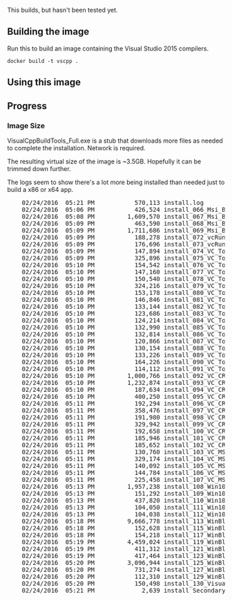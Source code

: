This builds, but hasn't been tested yet.


## Building the image
Run this to build an image containing the Visual Studio 2015 compilers.
```
docker build -t vscpp .
```

## Using this image


## Progress


### Image Size
VisualCppBuildTools_Full.exe is a stub that downloads more files as needed to complete the installation. Network is required.

The resulting virtual size of the image is ~3.5GB. Hopefully it can be trimmed down further.

The logs seem to show there's a lot more being installed than needed just to build a x86 or x64 app.

<pre>
    02/24/2016  05:21 PM           570,113 install.log
    02/24/2016  05:06 PM           426,524 install_066_Msi_BuildTools_MSBuild_amd64.log
    02/24/2016  05:08 PM         1,609,570 install_067_Msi_BuildTools_MSBuild_Res_amd64.log
    02/24/2016  05:09 PM           463,590 install_068_Msi_BuildTools_MSBuild_x86.log
    02/24/2016  05:09 PM         1,711,686 install_069_Msi_BuildTools_MSBuild_Res_x86.log
    02/24/2016  05:09 PM           188,278 install_072_vcRuntimeDebugD14_x86.log
    02/24/2016  05:09 PM           176,696 install_073_vcRuntimeDebugD14_x64.log
    02/24/2016  05:09 PM           147,894 install_074_VC_Tools_X64_ARM.log
    02/24/2016  05:09 PM           325,896 install_075_VC_Tools_X64_Base.log
    02/24/2016  05:10 PM           154,542 install_076_VC_Tools_X64_Nat.log
    02/24/2016  05:10 PM           147,160 install_077_VC_Tools_X64_X86.log
    02/24/2016  05:10 PM           150,540 install_078_VC_Tools_X86_ARM.log
    02/24/2016  05:10 PM           324,216 install_079_VC_Tools_X86_Base.log
    02/24/2016  05:10 PM           153,178 install_080_VC_Tools_X86_Nat.log
    02/24/2016  05:10 PM           146,846 install_081_VC_Tools_X86_X64.log
    02/24/2016  05:10 PM           133,144 install_082_VC_Tools_X64_ARM_Res.log
    02/24/2016  05:10 PM           123,686 install_083_VC_Tools_X64_Base_Res.log
    02/24/2016  05:10 PM           124,214 install_084_VC_Tools_X64_Nat_Res.log
    02/24/2016  05:10 PM           132,990 install_085_VC_Tools_X64_X86_Res.log
    02/24/2016  05:10 PM           132,814 install_086_VC_Tools_X86_ARM_Res.log
    02/24/2016  05:10 PM           120,866 install_087_VC_Tools_X86_Base_Res.log
    02/24/2016  05:10 PM           130,154 install_088_VC_Tools_X86_Nat_Res.log
    02/24/2016  05:10 PM           133,226 install_089_VC_Tools_X86_X64_Res.log
    02/24/2016  05:10 PM           164,226 install_090_VC_Tools_Core.log
    02/24/2016  05:10 PM           114,112 install_091_VC_Tools_Core_Res.log
    02/24/2016  05:10 PM         1,000,766 install_092_VC_CRT_Headers.log
    02/24/2016  05:10 PM         1,232,874 install_093_VC_CRT_Source.log
    02/24/2016  05:10 PM           187,634 install_094_VC_CRT_X86_Desktop.log
    02/24/2016  05:10 PM           400,250 install_095_VC_CRT_X86_Store.log
    02/24/2016  05:11 PM           192,294 install_096_VC_CRT_X64_Desktop.log
    02/24/2016  05:11 PM           358,476 install_097_VC_CRT_X64_Store.log
    02/24/2016  05:11 PM           191,980 install_098_VC_CRT_ARM_Desktop.log
    02/24/2016  05:11 PM           329,942 install_099_VC_CRT_ARM_Store.log
    02/24/2016  05:11 PM           192,658 install_100_VC_CRT_Redist_X86.log
    02/24/2016  05:11 PM           185,946 install_101_VC_CRT_Redist_X64.log
    02/24/2016  05:11 PM           185,652 install_102_VC_CRT_Redist_ARM.log
    02/24/2016  05:11 PM           130,760 install_103_VC_MSBuild_ARM.log
    02/24/2016  05:11 PM           329,174 install_104_VC_MSBuild_Base.log
    02/24/2016  05:11 PM           140,092 install_105_VC_MSBuild_X64.log
    02/24/2016  05:11 PM           144,784 install_106_VC_MSBuild_X86.log
    02/24/2016  05:11 PM           225,458 install_107_VC_MSBuild_Base_Res.log
    02/24/2016  05:13 PM         1,957,238 install_108_Win10_Universal_CRT_SDK.log
    02/24/2016  05:13 PM           151,292 install_109_Win10_Universal_CRT_SDK_Extension_SDK.log
    02/24/2016  05:13 PM           437,820 install_110_Win10_Universal_CRT_SDK_Redistributable.log
    02/24/2016  05:13 PM           104,050 install_111_Win10_Universal_CRT_SDK_Tools_x64.log
    02/24/2016  05:13 PM           104,038 install_112_Win10_Universal_CRT_SDK_Tools_x86.log
    02/24/2016  05:18 PM         9,666,778 install_113_WinBlue_SDK_Desktop.log
    02/24/2016  05:18 PM           152,628 install_115_WinBlue_SDK_DX_Redist_x64.log
    02/24/2016  05:18 PM           154,218 install_117_WinBlue_SDK_DX_Redist_x86.log
    02/24/2016  05:19 PM         4,459,024 install_119_WinBlue_MetroSDK.log
    02/24/2016  05:19 PM           411,312 install_121_WinBlue_SDK_Metro_DX_Redist_x64.log
    02/24/2016  05:19 PM           417,464 install_123_WinBlue_SDK_Metro_DX_Redist_x86.log
    02/24/2016  05:20 PM         3,096,944 install_125_WinBlue_SDK_App_Cert_Kit_x64.log
    02/24/2016  05:20 PM           731,274 install_127_WinBlue_SDK_App_Cert_Kit_Native_x64.log
    02/24/2016  05:20 PM           112,310 install_129_WinBlue_Runtime_Intellisense.log
    02/24/2016  05:20 PM           150,498 install_130_VisualCppBuildTools_Core.log
    02/24/2016  05:21 PM             2,639 install_SecondaryInstaller_UX.log
</pre>